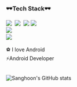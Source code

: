 <p align="center">
    <div width>
        <h3>🕶Tech Stack🕶</h3>
        <p>
            <img src="https://img.shields.io/badge/Android-235863?style=flat-square&logo=Python&logoColor=white" />&nbsp;
            <img src="https://img.shields.io/badge/Kotlin-689235?style=flat-square&logo=Python&logoColor=white" />&nbsp;
            <img src="https://img.shields.io/badge/Flutter-02569B?style=flat-square&logo=flutter&logoColor=white"/>
            <img src="https://img.shields.io/badge/Java-510987?style=flat-square&logo=Python&logoColor=white" />&nbsp;<br/>
            <img src="https://img.shields.io/badge/Python-3766AB?style=flat-square&logo=Python&logoColor=white" />&nbsp;<br />
            <img src="https://img.shields.io/badge/GitHub-181717?style=flat-square&logo=GitHub&logoColor=white" />&nbsp;
        </p>
      ⚽️ I love Android<br>
      ⚡Android Developer
    </div>
    <br />

<!-- [![Velog's GitHub stats](https://velog-readme-stats.vercel.app/api?name=cjy0029&color=dark)](https://github.com/eungyeole/velog-readme-stats) -->


![Sanghoon's GitHub stats](https://github-readme-stats.vercel.app/api?username=uasang01&show_icons=true&theme=radical)



